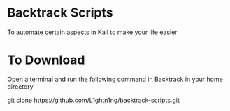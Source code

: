 Backtrack Scripts
=================

To automate certain aspects in Kali to make your life easier

To Download
===========

Open a terminal and run the following command in Backtrack in your home directory 

git clone https://github.com/L1ghtn1ng/backtrack-scripts.git
